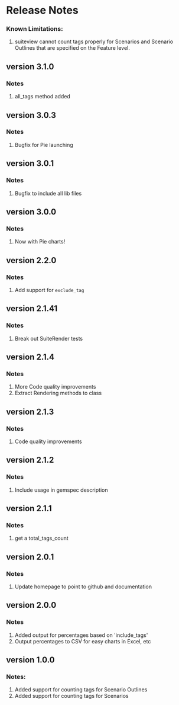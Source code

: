 # Release Notes

### Known Limitations:

1. suiteview cannot count tags properly for Scenarios and Scenario Outlines that are specified on the Feature level.

## version 3.1.0

### Notes

1. all_tags method added

## version 3.0.3

### Notes

1. Bugfix for Pie launching

## version 3.0.1

### Notes

1. Bugfix to include all lib files

## version 3.0.0

### Notes

1. Now with Pie charts!

## version 2.2.0

### Notes

1. Add support for `exclude_tag`

## version 2.1.41

### Notes

1. Break out SuiteRender tests

## version 2.1.4

### Notes

1. More Code quality improvements
2. Extract Rendering methods to class

## version 2.1.3

### Notes

1. Code quality improvements

## version 2.1.2

### Notes

1. Include usage in gemspec description

## version 2.1.1

### Notes

1. get a total_tags_count

## version 2.0.1

### Notes

1. Update homepage to point to github and documentation

## version 2.0.0

### Notes

1. Added output for percentages based on 'include_tags'
2. Output percentages to CSV for easy charts in Excel, etc

## version 1.0.0

### Notes:

1. Added support for counting tags for Scenario Outlines
2. Added support for counting tags for Scenarios

